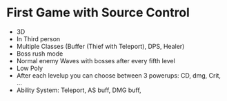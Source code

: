 # First Game with Source Control

  - 3D
  - In Third person
  - Multiple Classes (Buffer (Thief with Teleport), DPS, Healer)
  - Boss rush mode
  - Normal enemy Waves with bosses after every fifth level
  - Low Poly
  - After each levelup you can choose between 3 powerups: CD, dmg, Crit, ...
  - Ability System: Teleport, AS buff, DMG buff, 
